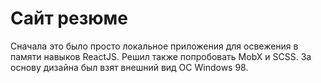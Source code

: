 # Сайт резюме
Сначала это было просто локальное приложения для освежения в памяти навыков ReactJS. 
Решил также попробовать MobX и SCSS. За основу дизайна был взят внешний вид ОС Windows 98.
